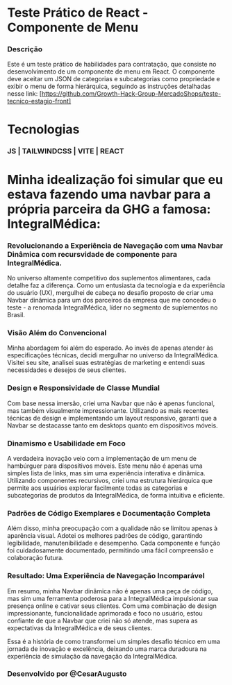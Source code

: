 # Teste Prático de React - Componente de Menu
### Descrição
Este é um teste prático de habilidades para contratação, que consiste no desenvolvimento de um componente de menu em React. O componente deve aceitar um JSON de categorias e subcategorias como propriedade e exibir o menu de forma hierárquica, seguindo as instruções detalhadas nesse link: [https://github.com/Growth-Hack-Group-MercadoShops/teste-tecnico-estagio-front]
# Tecnologias
### JS | TAILWINDCSS | VITE | REACT
# Minha idealização foi simular que eu estava fazendo uma navbar para a própria parceira da GHG a famosa: IntegralMédica:
### Revolucionando a Experiência de Navegação com uma Navbar Dinâmica com recursvidade de componente para IntegralMédica.

No universo altamente competitivo dos suplementos alimentares, cada detalhe faz a diferença. Como um entusiasta da tecnologia e da experiência do usuário (UX), mergulhei de cabeça no desafio proposto de criar uma Navbar dinâmica para um dos parceiros da empresa que me concedeu o teste - a renomada IntegralMédica, líder no segmento de suplementos no Brasil.

### Visão Além do Convencional

Minha abordagem foi além do esperado. Ao invés de apenas atender às especificações técnicas, decidi mergulhar no universo da IntegralMédica. Visitei seu site, analisei suas estratégias de marketing e entendi suas necessidades e desejos de seus clientes.

### Design e Responsividade de Classe Mundial

Com base nessa imersão, criei uma Navbar que não é apenas funcional, mas também visualmente impressionante. Utilizando as mais recentes técnicas de design e implementando um layout responsivo, garanti que a Navbar se destacasse tanto em desktops quanto em dispositivos móveis.

### Dinamismo e Usabilidade em Foco

A verdadeira inovação veio com a implementação de um menu de hambúrguer para dispositivos móveis. Este menu não é apenas uma simples lista de links, mas sim uma experiência interativa e dinâmica. Utilizando componentes recursivos, criei uma estrutura hierárquica que permite aos usuários explorar facilmente todas as categorias e subcategorias de produtos da IntegralMédica, de forma intuitiva e eficiente.

### Padrões de Código Exemplares e Documentação Completa

Além disso, minha preocupação com a qualidade não se limitou apenas à aparência visual. Adotei os melhores padrões de código, garantindo legibilidade, manutenibilidade e desempenho. Cada componente e função foi cuidadosamente documentado, permitindo uma fácil compreensão e colaboração futura.

### Resultado: Uma Experiência de Navegação Incomparável

Em resumo, minha Navbar dinâmica não é apenas uma peça de código, mas sim uma ferramenta poderosa para a IntegralMédica impulsionar sua presença online e cativar seus clientes. Com uma combinação de design impressionante, funcionalidade aprimorada e foco no usuário, estou confiante de que a Navbar que criei não só atende, mas supera as expectativas da IntegralMédica e de seus clientes.

Essa é a história de como transformei um simples desafio técnico em uma jornada de inovação e excelência, deixando uma marca duradoura na experiência de simulação da navegação da IntegralMédica.

### Desenvolvido por @CesarAugusto
